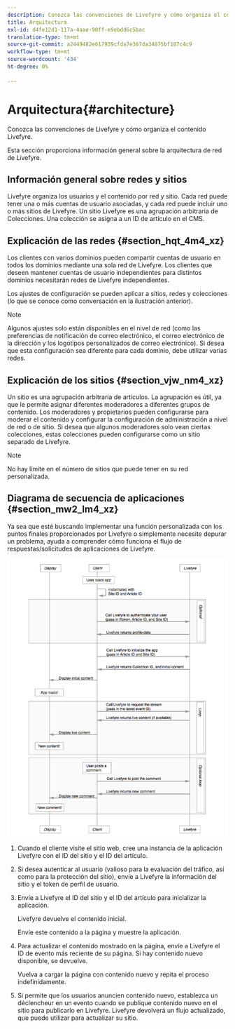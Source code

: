 ```yaml
---
description: Conozca las convenciones de Livefyre y cómo organiza el contenido Livefyre.
title: Arquitectura
exl-id: d4fe12d1-117a-4aae-90ff-e9ebdd6c5bac
translation-type: tm+mt
source-git-commit: a2449482e617939cfda7e367da34875bf187c4c9
workflow-type: tm+mt
source-wordcount: '434'
ht-degree: 0%

---
```


# Arquitectura{#architecture}

Conozca las convenciones de Livefyre y cómo organiza el contenido Livefyre.

Esta sección proporciona información general sobre la arquitectura de red de Livefyre.

## Información general sobre redes y sitios

Livefyre organiza los usuarios y el contenido por red y sitio. Cada red puede tener una o más cuentas de usuario asociadas, y cada red puede incluir uno o más sitios de Livefyre. Un sitio Livefyre es una agrupación arbitraria de Colecciones. Una colección se asigna a un ID de artículo en el CMS.

## Explicación de las redes {#section_hqt_4m4_xz}

Los clientes con varios dominios pueden compartir cuentas de usuario en todos los dominios mediante una sola red de Livefyre. Los clientes que deseen mantener cuentas de usuario independientes para distintos dominios necesitarán redes de Livefyre independientes.

Los ajustes de configuración se pueden aplicar a sitios, redes y colecciones (lo que se conoce como conversación en la ilustración anterior).

>[!NOTE]
>
>Algunos ajustes solo están disponibles en el nivel de red (como las preferencias de notificación de correo electrónico, el correo electrónico de la dirección y los logotipos personalizados de correo electrónico). Si desea que esta configuración sea diferente para cada dominio, debe utilizar varias redes.

## Explicación de los sitios {#section_vjw_nm4_xz}

Un sitio es una agrupación arbitraria de artículos. La agrupación es útil, ya que le permite asignar diferentes moderadores a diferentes grupos de contenido. Los moderadores y propietarios pueden configurarse para moderar el contenido y configurar la configuración de administración a nivel de red o de sitio. Si desea que algunos moderadores solo vean ciertas colecciones, estas colecciones pueden configurarse como un sitio separado de Livefyre.

>[!NOTE]
>
>No hay límite en el número de sitios que puede tener en su red personalizada.

## Diagrama de secuencia de aplicaciones {#section_mw2_lm4_xz}

Ya sea que esté buscando implementar una función personalizada con los puntos finales proporcionados por Livefyre o simplemente necesite depurar un problema, ayuda a comprender cómo funciona el flujo de respuestas/solicitudes de aplicaciones de Livefyre.

![](assets/appsequencediagram.png)

1. Cuando el cliente visite el sitio web, cree una instancia de la aplicación Livefyre con el ID del sitio y el ID del artículo.
1. Si desea autenticar al usuario (valioso para la evaluación del tráfico, así como para la protección del sitio), envíe a Livefyre la información del sitio y el token de perfil de usuario.
1. Envíe a Livefyre el ID del sitio y el ID del artículo para inicializar la aplicación.

   Livefyre devuelve el contenido inicial.

   Envíe este contenido a la página y muestre la aplicación.

1. Para actualizar el contenido mostrado en la página, envíe a Livefyre el ID de evento más reciente de su página. Si hay contenido nuevo disponible, se devuelve.

   Vuelva a cargar la página con contenido nuevo y repita el proceso indefinidamente.

1. Si permite que los usuarios anuncien contenido nuevo, establezca un déclencheur en un evento cuando se publique contenido nuevo en el sitio para publicarlo en Livefyre. Livefyre devolverá un flujo actualizado, que puede utilizar para actualizar su sitio.
